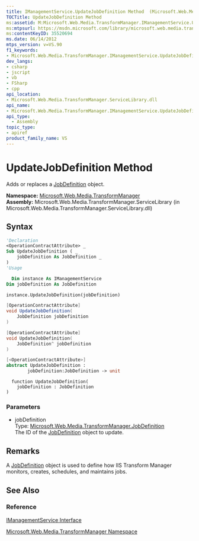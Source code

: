```yaml
---
title: IManagementService.UpdateJobDefinition Method  (Microsoft.Web.Media.TransformManager)
TOCTitle: UpdateJobDefinition Method
ms:assetid: M:Microsoft.Web.Media.TransformManager.IManagementService.UpdateJobDefinition(Microsoft.Web.Media.TransformManager.JobDefinition)
ms:mtpsurl: https://msdn.microsoft.com/library/microsoft.web.media.transformmanager.imanagementservice.updatejobdefinition(v=VS.90)
ms:contentKeyID: 35520694
ms.date: 06/14/2012
mtps_version: v=VS.90
f1_keywords:
- Microsoft.Web.Media.TransformManager.IManagementService.UpdateJobDefinition
dev_langs:
- csharp
- jscript
- vb
- FSharp
- cpp
api_location:
- Microsoft.Web.Media.TransformManager.ServiceLibrary.dll
api_name:
- Microsoft.Web.Media.TransformManager.IManagementService.UpdateJobDefinition
api_type:
  - Assembly
topic_type:
- apiref
product_family_name: VS
---
```


# UpdateJobDefinition Method

Adds or replaces a [JobDefinition](jobdefinition-class-microsoft-web-media-transformmanager.md) object.

**Namespace:**  [Microsoft.Web.Media.TransformManager](microsoft-web-media-transformmanager-namespace.md)  
**Assembly:**  Microsoft.Web.Media.TransformManager.ServiceLibrary (in Microsoft.Web.Media.TransformManager.ServiceLibrary.dll)

## Syntax

```vb
'Declaration
<OperationContractAttribute> _
Sub UpdateJobDefinition ( _
    jobDefinition As JobDefinition _
)
'Usage

  Dim instance As IManagementService
Dim jobDefinition As JobDefinition

instance.UpdateJobDefinition(jobDefinition)
```

```csharp
[OperationContractAttribute]
void UpdateJobDefinition(
    JobDefinition jobDefinition
)
```

```cpp
[OperationContractAttribute]
void UpdateJobDefinition(
    JobDefinition^ jobDefinition
)
```

``` fsharp
[<OperationContractAttribute>]
abstract UpdateJobDefinition :
        jobDefinition:JobDefinition -> unit
```

```jscript
  function UpdateJobDefinition(
    jobDefinition : JobDefinition
)
```

### Parameters

  - jobDefinition  
    Type: [Microsoft.Web.Media.TransformManager.JobDefinition](jobdefinition-class-microsoft-web-media-transformmanager.md)  
    The ID of the [JobDefinition](jobdefinition-class-microsoft-web-media-transformmanager.md) object to update.  

## Remarks

A [JobDefinition](jobdefinition-class-microsoft-web-media-transformmanager.md) object is used to define how IIS Transform Manager monitors, creates, schedules, and maintains jobs.

## See Also

### Reference

[IManagementService Interface](imanagementservice-interface-microsoft-web-media-transformmanager.md)

[Microsoft.Web.Media.TransformManager Namespace](microsoft-web-media-transformmanager-namespace.md)
